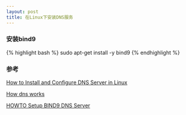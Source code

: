 ```yaml
---
layout: post
title: 在Linux下安装DNS服务
---
```


### 安装bind9
{% highlight bash %}
sudo apt-get install -y bind9
{% endhighlight %}


### 参考
[How to Install and Configure DNS Server in Linux](http://www.thegeekstuff.com/2014/01/install-dns-server/)

[How dns works](http://www.thegeekstuff.com/2013/12/dns-basics/)

[HOWTO Setup BIND9 DNS Server](http://wiki.ubuntu.org.cn/Bind9%E5%AE%89%E8%A3%85%E8%AE%BE%E7%BD%AE%E6%8C%87%E5%8D%97)
